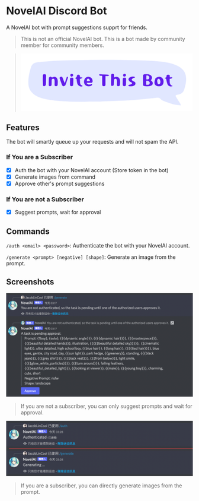 # NovelAI Discord Bot

A NovelAI bot with prompt suggestions supprt for friends.

> This is not an official NovelAI bot. This is a bot made by community member for community members.

> [![invite the bot](invite-this-bot.svg)](https://discord.com/oauth2/authorize?client_id=1033066674552848524&permissions=274877910016&scope=bot)

## Features

The bot will smartly queue up your requests and will not spam the API.

### If You are a Subscriber

- [x] Auth the bot with your NovelAI account (Store token in the bot)
- [x] Generate images from command
- [x] Approve other's prompt suggestions

### If You are not a Subscriber

- [x] Suggest prompts, wait for approval

## Commands

`/auth <email> <password>`: Authenticate the bot with your NovelAI account.

`/generate <prompt> [negative] [shape]`: Generate an image from the prompt.

## Screenshots

![Not a subscriber](screenshots/not-a-subscriber.png)

> If you are not a subscriber, you can only suggest prompts and wait for approval.

![A subscriber](screenshots/a-subscriber.png)

> If you are a subscriber, you can directly generate images from the prompt.
